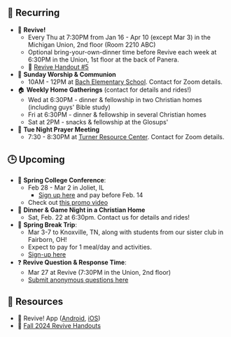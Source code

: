 ## 🔁 Recurring
- 🙌 **Revive!**
    - Every Thu at 7:30PM from Jan 16 - Apr 10 (except Mar 3) in the Michigan Union, 2nd floor (Room 2210 ABC)
    - Optional bring-your-own-dinner time before Revive each week at 6:30PM in the Union, 1st floor at the back of Panera.
    - 📄 [Revive Handout #5](https://drive.google.com/file/d/1Wc2fboZsJHrdS0B7DL3f7Ta3Ny1ySi0w/view?usp=drive_link)
- 🙌 **Sunday Worship & Communion**
    - 10AM - 12PM at [Bach Elementary School](https://maps.app.goo.gl/dZPSs5uELxZ6f25e6). Contact for Zoom details.
- 🏠 **Weekly Home Gatherings** (contact for details and rides!)
    - Wed at 6:30PM - dinner & fellowship in two Christian homes (including guys' Bible study)
    - Fri at 6:30PM - dinner & fellowship in several Christian homes
    - Sat at 2PM - snacks & fellowship at the Glosups'
- 🙏 **Tue Night Prayer Meeting**
    - 7:30 - 8:30PM at [Turner Resource Center](https://maps.app.goo.gl/68Ut4Q6T4kP9o5zT6). Contact for Zoom details.

## 🕒 Upcoming
- 🙌 **Spring College Conference**:
    - Feb 28 - Mar 2 in Joliet, IL
        - [Sign up here](https://tinyurl.com/mwspringconf2025) and pay before Feb. 14
    - Check out [this promo video](https://youtu.be/edrZD9zlHEE?si=6TTKTBrmtl8ObotG)
- 🎲 **Dinner & Game Night in a Christian Home**
    - Sat, Feb. 22 at 6:30pm. Contact us for details and rides!
- 🚐 **Spring Break Trip**:
    - Mar 3-7 to Knoxville, TN, along with students from our sister club in Fairborn, OH!
    - Expect to pay for 1 meal/day and activities.
    - [Sign-up here](https://forms.gle/JupvqVf6GKpweGvXA)
- ❓ **Revive Question & Response Time**:
    - Mar 27 at Revive (7:30PM in the Union, 2nd floor)
    - [Submit anonymous questions here](https://forms.gle/MAGsXMqEXoXRazyJ6)

## 📖 Resources
- 📱 Revive! App ([Android](https://play.google.com/store/apps/details?id=com.newandromo.dev2292363.app3300238&pcampaignid=web_share), [iOS](https://apps.apple.com/us/app/revive/id6473073801?platform=iphone))
- 📄 [Fall 2024 Revive Handouts](https://drive.google.com/drive/folders/1ET9nK7HIynR2FEpGmpnasVpP_ntsFE1s?usp=drive_link)
